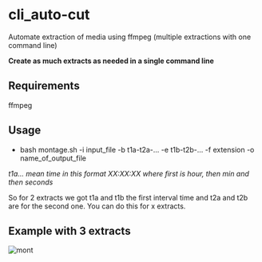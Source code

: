 # cli_auto-cut
Automate extraction of media using ffmpeg (multiple extractions with one command line)

**Create as much extracts as needed in a single command line**

## Requirements

ffmpeg

## Usage

- bash montage.sh -i input_file -b t1a-t2a-... -e t1b-t2b-... -f extension -o name_of_output_file

*t1a... mean time in this format XX:XX:XX where first is hour, then min and then seconds*

So for 2 extracts we got t1a and t1b the first interval time and t2a and t2b are for the second one. You can do this for x extracts.

## Example with 3 extracts

![mont](https://github.com/iro0087/cli_auto-cut/assets/114911243/312f40f9-1ebf-46bb-a8a9-162dc4a7616b)



